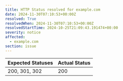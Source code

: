 ```yaml
---
title: HTTP Status resolved for example.com
date: 2024-11-30T07:10:53+00:00Z
resolved: True
resolvedWhen: 2024-11-30T07:10:53+00:00Z
resolvedStartTime: 2024-10-25T21:09:43.191474+00:00
severity: notice
affected:
  - example.com
section: issue
---
```


| Expected Statuses | Actual Status  |
|-------------------|----------------|
| 200, 301, 302 | 200 |
